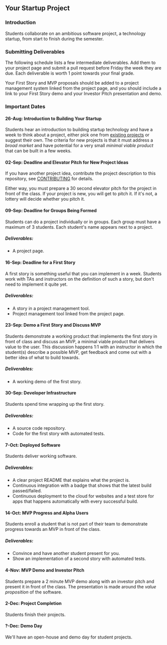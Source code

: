 Your Startup Project
--------------------

### Introduction

Students collaborate on an ambitious software project, a technology startup, from start to finish during the semester.

### Submitting Deliverables

The following schedule lists a few intermediate deliverables.  Add them to your project page and submit a pull request before Friday the week they are due. Each deliverable is worth 1 point towards your final grade.

Your First Story and MVP proposals should be added to a project management system linked from the project page, and you should include a link to your First Story demo and your Investor Pitch presentation and demo.

### Important Dates

#### 26-Aug: Introduction to Building Your Startup

Students hear an introduction to building startup technology and have a week to think about a project, either pick one from [existing projects](/README.md) or suggest their own. The criteria for new projects is that it must address a *broad market* and have potential for a very small *minimal viable product* that can be built in a few weeks.

#### 02-Sep: Deadline and Elevator Pitch for New Project Ideas

If you have another project idea, contribute the project description to this repository, see [CONTRIBUTING](/CONTRIBUTING.md) for details.

Either way, you must prepare a 30 second elevator pitch for the project in front of the class. If your project is new, you will get to pitch it. If it's not, a lottery will decide whether you pitch it.

#### 09-Sep: Deadline for Groups Being Formed

Students can do a project individually or in groups. Each group must have a maximum of 3 students. Each student's name appears next to a project.

##### Deliverables:

* A project page.

#### 16-Sep: Deadline for a First Story

A first story is something useful that you can implement in a week. Students work with TAs and instructors on the definition of such a story, but don't need to implement it quite yet.

##### Deliverables:

* A story in a project management tool.
* Project management tool linked from the project page.

#### 23-Sep: Demo a First Story and Discuss MVP

Students demonstrate a working product that implements the first story in front of class and discuss an MVP, a minimal viable product that delivers value to the user. This discussion happens 1:1 with an instructor in which the student(s) describe a possible MVP, get feedback and come out with a better idea of what to build towards.

##### Deliverables:

* A working demo of the first story.

#### 30-Sep: Developer Infrastructure

Students spend time wrapping up the first story.

##### Deliverables:

* A source code repository.
* Code for the first story with automated tests.

#### 7-Oct: Deployed Software

Students deliver working software.

##### Deliverables:

* A clear project README that explains what the project is.
* Continuous integration with a badge that shows that the latest build passed/failed.
* Continuous deployment to the cloud for websites and a test store for apps that happens automatically with every successful build.

#### 14-Oct: MVP Progress and Alpha Users

Students enroll a student that is not part of their team to demonstrate progress towards an MVP in front of the class.

##### Deliverables:

* Convince and have another student present for you.
* Show an implementation of a second story with automated tests.

#### 4-Nov: MVP Demo and Investor Pitch

Students prepare a 2 minute MVP demo along with an investor pitch and present it in front of the class. The presentation is made around the _value proposition_ of the software.

#### 2-Dec: Project Completion

Students finish their projects.

#### ?-Dec: Demo Day

We'll have an open-house and demo day for student projects.

